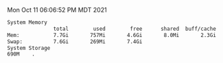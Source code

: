 Mon Oct 11 06:06:52 PM MDT 2021
```bash
System Memory
               total        used        free      shared  buff/cache   available
Mem:           7.7Gi       757Mi       4.6Gi       8.0Mi       2.3Gi       6.6Gi
Swap:          7.6Gi       269Mi       7.4Gi
System Storage
690M	.
```
